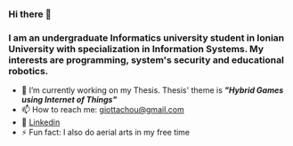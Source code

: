### Hi there 👋
### I am an undergraduate Informatics university student in Ionian University with specialization in Information Systems. My interests are programming, system's security and educational robotics.
- 🔭 I’m currently working on my Thesis.  Thesis' theme is _**"Hybrid Games using Internet of Things"**_
- 📫 How to reach me: giottachou@gmail.com
- :large_blue_circle: [Linkedin](https://www.linkedin.com/in/panagiota-chouliaraki-33a0881b6/)
- ⚡ Fun fact: I also do aerial arts in my free time
<!--
**giottachou/giottachou** is a ✨ _special_ ✨ repository because its `README.md` (this file) appears on your GitHub profile.

Here are some ideas to get you started:

- 🔭 I’m currently working on ...
- 🌱 I’m currently learning ...
- 👯 I’m looking to collaborate on ...
- 🤔 I’m looking for help with ...
- 💬 Ask me about ...
- 📫 How to reach me: ...
- 😄 Pronouns: ...
- ⚡ Fun fact: ...
-->
